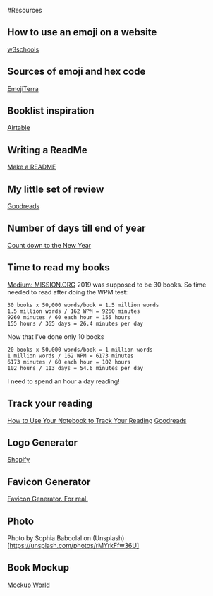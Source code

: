 #Resources

## How to use an emoji on a website
[w3schools](https://www.w3schools.com/charsets/ref_emoji_smileys.asp)

## Sources of emoji and hex code
[EmojiTerra](https://emojiterra.com/)

## Booklist inspiration
[Airtable](https://airtable.com/universe/expqM3OWZoJkjl7wy/the-monster-list-of-ux-books?explore=true)

## Writing a ReadMe
[Make a README](https://www.makeareadme.com/)

## My little set of review
[Goodreads](https://www.goodreads.com/user/show/28417716-lewis-kang-ethe-ngugi)

## Number of days till end of year
[Count down to the New Year](https://www.timeanddate.com/countdown/generic?p0=16&iso=20191231T0704&msg=PENSIOEN)

## Time to read my books
[Medium: MISSION.ORG](https://medium.com/the-mission/how-to-read-50-books-per-year-without-really-trying-even-if-youre-a-super-slow-reader-56d65191c3)
2019 was supposed to be 30 books. So time needed to read after doing the WPM test:
```
30 books x 50,000 words/book = 1.5 million words
1.5 million words / 162 WPM = 9260 minutes
9260 minutes / 60 each hour = 155 hours
155 hours / 365 days = 26.4 minutes per day
```

Now that I've done only 10 books 
```
20 books x 50,000 words/book = 1 million words
1 million words / 162 WPM = 6173 minutes
6173 minutes / 60 each hour = 102 hours
102 hours / 113 days = 54.6 minutes per day
```

I need to spend an hour a day reading!

## Track your reading
[How to Use Your Notebook to Track Your Reading](https://medium.com/the-1000-day-mfa/how-to-use-your-notebook-to-track-your-reading-80371afa48b8)
[Goodreads](https://www.goodreads.com)

## Logo Generator
[Shopify](https://hatchful.shopify.com/)

## Favicon Generator
[Favicon Generator. For real.](https://realfavicongenerator.net/)

## Photo
Photo by Sophia Baboolal on (Unsplash)[https://unsplash.com/photos/rMYrkFfw36U]

## Book Mockup
[Mockup World](https://www.mockupworld.co/free/modern-book-cover-mockup/)